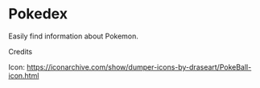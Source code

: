 # Pokedex
Easily find information about Pokemon.

Credits

Icon: https://iconarchive.com/show/dumper-icons-by-draseart/PokeBall-icon.html